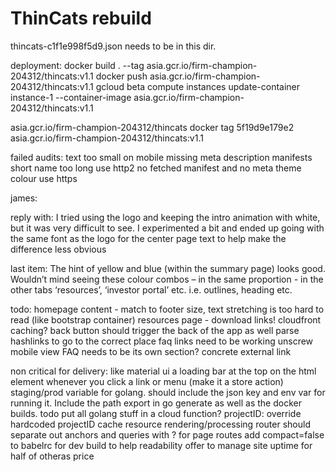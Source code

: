 # ThinCats rebuild
thincats-c1f1e998f5d9.json needs to be in this dir.

deployment:
docker build . --tag asia.gcr.io/firm-champion-204312/thincats:v1.1
docker push asia.gcr.io/firm-champion-204312/thincats:v1.1
gcloud beta compute instances update-container instance-1 --container-image asia.gcr.io/firm-champion-204312/thincats:v1.1

asia.gcr.io/firm-champion-204312/thincats
docker tag 5f19d9e179e2 asia.gcr.io/firm-champion-204312/thincats:v1.1

failed audits:
text too small on mobile
missing meta description
manifests short name too long
use http2
no fetched manifest and no meta theme colour
use https

james:

reply with:
I tried using the logo and keeping the intro animation with white, but it was very difficult to see. I experimented a bit and ended up going with the same font as the logo for the center page text to help make the difference less obvious

last item:
The hint of yellow and blue (within the summary page) looks good. Wouldn’t mind seeing these colour combos – in the same proportion - in the other tabs ‘resources’, ‘investor portal’ etc. i.e. outlines, heading etc.

todo:
homepage content - match to footer size, text stretching is too hard to read (like bootstrap container)
resources page - download links!
cloudfront caching?
back button should trigger the back of the app as well
parse hashlinks to go to the correct place
faq links need to be working
unscrew mobile view
FAQ needs to be its own section?
concrete external link

non critical for delivery:
like material ui a loading bar at the top on the html element whenever you click a link or menu (make it a store action)
staging/prod variable for golang. should include the json key and env var for running it. Include the path export in go generate as well as the docker builds.
todo put all golang stuff in a cloud function?
projectID: override hardcoded projectID
cache resource rendering/processing
router should separate out anchors and queries with ? for page routes
add compact=false to babelrc for dev build to help readability
offer to manage site uptime for half of otheras price
